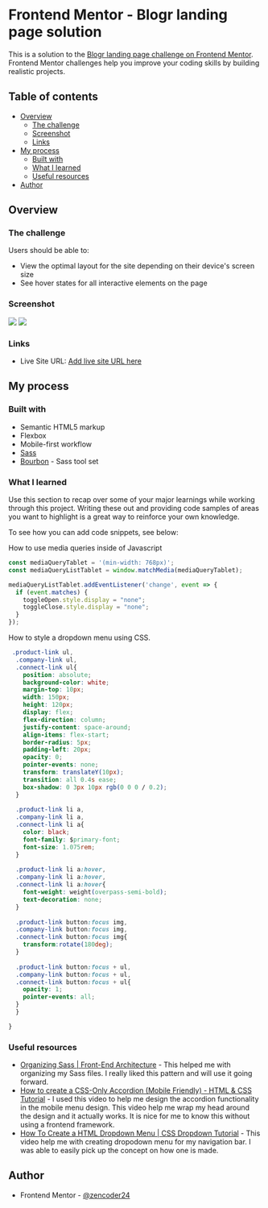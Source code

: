 # Frontend Mentor - Blogr landing page solution

This is a solution to the [Blogr landing page challenge on Frontend Mentor](https://www.frontendmentor.io/challenges/blogr-landing-page-EX2RLAApP). Frontend Mentor challenges help you improve your coding skills by building realistic projects. 

## Table of contents

- [Overview](#overview)
  - [The challenge](#the-challenge)
  - [Screenshot](#screenshot)
  - [Links](#links)
- [My process](#my-process)
  - [Built with](#built-with)
  - [What I learned](#what-i-learned)
  - [Useful resources](#useful-resources)
- [Author](#author)




## Overview

### The challenge

Users should be able to:

- View the optimal layout for the site depending on their device's screen size
- See hover states for all interactive elements on the page

### Screenshot

![](./mobile-menu.png)
![](./desktop.png)


### Links

- Live Site URL: [Add live site URL here](https://your-live-site-url.com)

## My process

### Built with

- Semantic HTML5 markup
- Flexbox
- Mobile-first workflow
- [Sass](https://sass-lang.com/)
- [Bourbon](https://www.bourbon.io/) - Sass tool set



### What I learned

Use this section to recap over some of your major learnings while working through this project. Writing these out and providing code samples of areas you want to highlight is a great way to reinforce your own knowledge.

To see how you can add code snippets, see below:

How to use media queries inside of Javascript
```js
const mediaQueryTablet = '(min-width: 768px)';
const mediaQueryListTablet = window.matchMedia(mediaQueryTablet);
```
```js
mediaQueryListTablet.addEventListener('change', event => {
  if (event.matches) {
    toggleOpen.style.display = "none";
    toggleClose.style.display = "none";
  } 
});
```
How to style a dropdown menu using CSS.
```css
 .product-link ul,
  .company-link ul,
  .connect-link ul{
    position: absolute;
    background-color: white;
    margin-top: 10px;
    width: 150px;
    height: 120px;
    display: flex;
    flex-direction: column;
    justify-content: space-around;
    align-items: flex-start;
    border-radius: 5px;
    padding-left: 20px;
    opacity: 0;
    pointer-events: none;
    transform: translateY(10px);
    transition: all 0.4s ease;
    box-shadow: 0 3px 10px rgb(0 0 0 / 0.2);
  }
  
  .product-link li a,
  .company-link li a,
  .connect-link li a{
    color: black;
    font-family: $primary-font;
    font-size: 1.075rem;
  }
  
  .product-link li a:hover,
  .company-link li a:hover,
  .connect-link li a:hover{
    font-weight: weight(overpass-semi-bold);
    text-decoration: none;
  }
  
  .product-link button:focus img,
  .company-link button:focus img,
  .connect-link button:focus img{
    transform:rotate(180deg);
  }
  
  .product-link button:focus + ul,
  .company-link button:focus + ul,
  .connect-link button:focus + ul{
    opacity: 1;
    pointer-events: all;
  }
  }

}
```


### Useful resources

- [Organizing Sass | Front-End Architecture](https://www.youtube.com/watch?v=qUnIReTCsZY&t=542s&ab_channel=JesseShowalter) - This helped me with organizing my Sass files. I really liked this pattern and will use it going forward.
- [How to create a CSS-Only Accordion (Mobile Friendly) - HTML & CSS Tutorial](https://www.youtube.com/watch?v=pzy_QStQaqA&ab_channel=dcode) - I used this video to help me design the accordion functionality in the mobile menu design. This video help me wrap my head around the design and it actually works. It is nice for me  to know this without using a frontend framework.
- [How To Create a HTML Dropdown Menu | CSS Dropdown Tutorial](https://www.youtube.com/watch?v=o0YiZF9XZL0&ab_channel=DevEd) - This video help me with creating dropodown menu for my navigation bar. I was able to easily pick up the concept on how one is made.


## Author

- Frontend Mentor - [@zencoder24](https://www.frontendmentor.io/profile/zencoder24)




